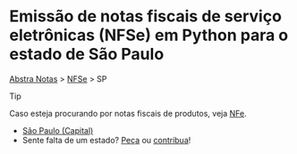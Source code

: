 # Emissão de notas fiscais de serviço eletrônicas (NFSe) em Python para o estado de São Paulo


[Abstra Notas](/README.md) > [NFSe](/abstra_notas/nfse/README.md) > SP

> [!TIP]
> Caso esteja procurando por notas fiscais de produtos, veja [NFe](/abstra_notas/nfe/README.md).

- [São Paulo (Capital)](/abstra_notas/nfse/sp/sao_paulo/README.md)
- Sente falta de um estado? [Peça](https://github.com/abstra-app/notas/issues/new) ou [contribua](/CONTRIBUTING.md)!